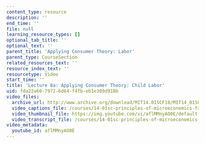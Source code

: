 ```yaml
---
content_type: resource
description: ''
end_time: ''
file: null
learning_resource_types: []
optional_tab_title: ''
optional_text: ''
parent_title: 'Applying Consumer Theory: Labor'
parent_type: CourseSection
related_resources_text: ''
resource_index_text: ''
resourcetype: Video
start_time: ''
title: 'Lecture 8a: Applying Consumer Theory: Child Labor'
uid: fda22a60-7972-6d64-f4fb-eb1e309d918b
video_files:
  archive_url: http://www.archive.org/download/MIT14.01SCF10/MIT14_01SCF10_lec08a_300k.mp4
  video_captions_file: /courses/14-01sc-principles-of-microeconomics-fall-2011/a4a1c52c3d155f879efa2a8942f6cecf_aflMMnyAO0E.vtt
  video_thumbnail_file: https://img.youtube.com/vi/aflMMnyAO0E/default.jpg
  video_transcript_file: /courses/14-01sc-principles-of-microeconomics-fall-2011/c79ea763c5f52b89759928cae80ee47d_aflMMnyAO0E.pdf
video_metadata:
  youtube_id: aflMMnyAO0E
---
```

